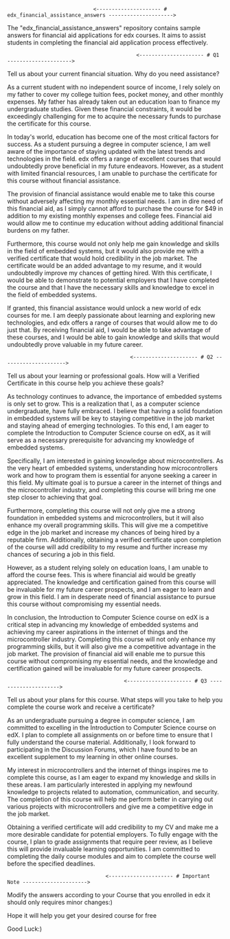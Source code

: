                                <--------------------- # edx_financial_assistance_answers --------------------->
The "edx_financial_assistance_answers" repository contains sample answers for financial aid applications for edx courses. It aims to assist students in completing the financial aid application process effectively.

                                              <--------------------- # Q1 --------------------->
                                              
Tell us about your current financial situation. Why do you need assistance?  

As a current student with no independent source of income, I rely solely on my father to cover my college tuition fees, pocket money, and other monthly expenses. My father has already taken out an education loan to finance my undergraduate studies. Given these financial constraints, it would be exceedingly challenging for me to acquire the necessary funds to purchase the certificate for this course.

In today's world, education has become one of the most critical factors for success. As a student pursuing a degree in computer science, I am well aware of the importance of staying updated with the latest trends and technologies in the field. edx offers a range of excellent courses that would undoubtedly prove beneficial in my future endeavors. However, as a student with limited financial resources, I am unable to purchase the certificate for this course without financial assistance.

The provision of financial assistance would enable me to take this course without adversely affecting my monthly essential needs. I am in dire need of this financial aid, as I simply cannot afford to purchase the course for $49 in addition to my existing monthly expenses and college fees. Financial aid would allow me to continue my education without adding additional financial burdens on my father.

Furthermore, this course would not only help me gain knowledge and skills in the field of embedded systems, but it would also provide me with a verified certificate that would hold credibility in the job market. The certificate would be an added advantage to my resume, and it would undoubtedly improve my chances of getting hired. With this certificate, I would be able to demonstrate to potential employers that I have completed the course and that I have the necessary skills and knowledge to excel in the field of embedded systems.

If granted, this financial assistance would unlock a new world of edx courses for me. I am deeply passionate about learning and exploring new technologies, and edx offers a range of courses that would allow me to do just that. By receiving financial aid, I would be able to take advantage of these courses, and I would be able to gain knowledge and skills that would undoubtedly prove valuable in my future career.

                                            <--------------------- # Q2 --------------------->
                                            
Tell us about your learning or professional goals. How will a Verified Certificate in this course help you achieve these goals? 

As technology continues to advance, the importance of embedded systems is only set to grow. This is a realization that I, as a computer science undergraduate, have fully embraced. I believe that having a solid foundation in embedded systems will be key to staying competitive in the job market and staying ahead of emerging technologies. To this end, I am eager to complete the Introduction to Computer Science course on edX, as it will serve as a necessary prerequisite for advancing my knowledge of embedded systems.

Specifically, I am interested in gaining knowledge about microcontrollers. As the very heart of embedded systems, understanding how microcontrollers work and how to program them is essential for anyone seeking a career in this field. My ultimate goal is to pursue a career in the internet of things and the microcontroller industry, and completing this course will bring me one step closer to achieving that goal.

Furthermore, completing this course will not only give me a strong foundation in embedded systems and microcontrollers, but it will also enhance my overall programming skills. This will give me a competitive edge in the job market and increase my chances of being hired by a reputable firm. Additionally, obtaining a verified certificate upon completion of the course will add credibility to my resume and further increase my chances of securing a job in this field.

However, as a student relying solely on education loans, I am unable to afford the course fees. This is where financial aid would be greatly appreciated. The knowledge and certification gained from this course will be invaluable for my future career prospects, and I am eager to learn and grow in this field. I am in desperate need of financial assistance to pursue this course without compromising my essential needs.

In conclusion, the Introduction to Computer Science course on edX is a critical step in advancing my knowledge of embedded systems and achieving my career aspirations in the internet of things and the microcontroller industry. Completing this course will not only enhance my programming skills, but it will also give me a competitive advantage in the job market. The provision of financial aid will enable me to pursue this course without compromising my essential needs, and the knowledge and certification gained will be invaluable for my future career prospects.

                                          <--------------------- # Q3 --------------------->
                                          
Tell us about your plans for this course. What steps will you take to help you complete the course work and receive a certificate? 

As an undergraduate pursuing a degree in computer science, I am committed to excelling in the Introduction to Computer Science course on edX. I plan to complete all assignments on or before time to ensure that I fully understand the course material. Additionally, I look forward to participating in the Discussion Forums, which I have found to be an excellent supplement to my learning in other online courses.

My interest in microcontrollers and the internet of things inspires me to complete this course, as I am eager to expand my knowledge and skills in these areas. I am particularly interested in applying my newfound knowledge to projects related to automation, communication, and security. The completion of this course will help me perform better in carrying out various projects with microcontrollers and give me a competitive edge in the job market.

Obtaining a verified certificate will add credibility to my CV and make me a more desirable candidate for potential employers. To fully engage with the course, I plan to grade assignments that require peer review, as I believe this will provide invaluable learning opportunities. I am committed to completing the daily course modules and aim to complete the course well before the specified deadlines.





                                    <--------------------- # Important Note --------------------->
                                    
Modify the answers according to your Course that you enrolled in edx it should only requires minor changes:) 

Hope it will help you get your desired course for free 

Good Luck:)

